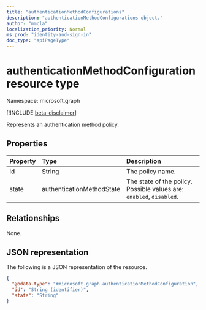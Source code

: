 ```yaml
---
title: "authenticationMethodConfigurations"
description: "authenticationMethodConfigurations object."
author: "mmcla"
localization_priority: Normal
ms.prod: "identity-and-sign-in"
doc_type: "apiPageType"
---
```


# authenticationMethodConfiguration resource type
Namespace: microsoft.graph

[!INCLUDE [beta-disclaimer](../../includes/beta-disclaimer.md)]

Represents an authentication method policy.

## Properties
|Property|Type|Description|
|:---|:---|:---|
|id|String|The policy name.|
|state|authenticationMethodState|The state of the policy. Possible values are: `enabled`, `disabled`.|

## Relationships
None.

## JSON representation
The following is a JSON representation of the resource.
<!-- {
  "blockType": "resource",
  "keyProperty": "id",
  "@odata.type": "microsoft.graph.authenticationMethodConfiguration",
  "openType": false
}
-->
``` json
{
  "@odata.type": "#microsoft.graph.authenticationMethodConfiguration",
  "id": "String (identifier)",
  "state": "String"
}
```
